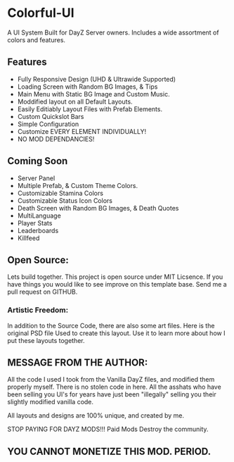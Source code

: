 # Colorful-UI
A UI System Built for DayZ Server owners.  Includes a wide assortment of colors and features.

## Features
- Fully Responsive Design (UHD & Ultrawide Supported)
- Loading Screen with Random BG Images, & Tips
- Main Menu with Static BG Image and Custom Music.
- Moddified layout on all Default Layouts. 
- Easily Editiably Layout Files with Prefab Elements.
- Custom Quickslot Bars
- Simple Configuration
- Customize EVERY ELEMENT INDIVIDUALLY!
- NO MOD DEPENDANCIES!

## Coming Soon
- Server Panel
- Multiple Prefab, & Custom Theme Colors.
- Customizable Stamina Colors
- Customizable Status Icon Colors
- Death Screen with Random BG Images, & Death Quotes
- MultiLanguage
- Player Stats
- Leaderboards
- Killfeed

## Open Source:  
Lets build together. This project is open source under MIT Licsence. If you have things you would like to see improve on this template base. Send me a pull request on GITHUB.

### Artistic Freedom:  
In addition to the Source Code, there are also some art files. Here is the original PSD file Used to create this layout. Use it to learn more about how I put these layouts together.

## MESSAGE FROM THE AUTHOR:
All the code I used I took from the Vanilla DayZ files, and modified them properly myself. There is no stolen code in here. All the asshats who have been selling you UI's for years have just been "illegally" selling you their slightly modified vanilla code. 

All layouts and designs are 100% unique, and created by me. 

STOP PAYING FOR DAYZ MODS!!!
Paid Mods Destroy the community. 

## YOU CANNOT MONETIZE THIS MOD.  PERIOD.  


